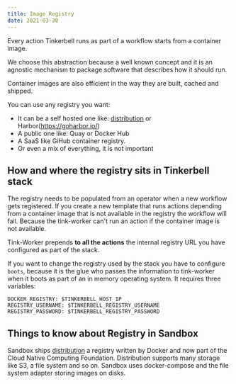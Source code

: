 ```yaml
---
title: Image Registry
date: 2021-03-30
---
```


Every action Tinkerbell runs as part of a workflow starts from a container image.

We choose this abstraction because a well known concept and it is an agnostic mechanism to package software that describes how it should run.

Container images are also efficient in the way they are built, cached and shipped.

You can use any registry you want:

* It can be a self hosted one like: [distribution](https://github.com/distribution/distribution) or Harbor(https://goharbor.io/)
* A public one like: Quay or Docker Hub
* A SaaS like GiHub container registry.
* Or even a mix of everything, it is not important

## How and where the registry sits in Tinkerbell stack

The registry needs to be populated from an operator when a new workflow gets registered. If you create a new template that runs actions depending from a container image that is not available in the registry the workflow will fail. Because the tink-worker can't run an action if the container image is not available.

Tink-Worker prepends **to all the actions** the internal registry URL you have configured as part of the stack.

If you want to change the registry used by the stack you have to configure `boots`, because it is the glue who passes the information to tink-worker when it boots as part of an in memory operating system. It requires three variables:

```
DOCKER_REGISTRY: $TINKERBELL_HOST_IP
REGISTRY_USERNAME: $TINKERBELL_REGISTRY_USERNAME
REGISTRY_PASSWORD: $TINKERBELL_REGISTRY_PASSWORD
```

## Things to know about Registry in Sandbox

Sandbox ships [distribution](https://github.com/distribution/distribution) a registry written by Docker and now part of the Cloud Native Computing Foundation. Distribution supports many storage like S3, a file system and so on. Sandbox uses docker-compose and the file system adapter storing images on disks.
